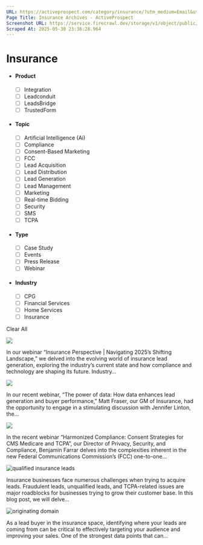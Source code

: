 ```yaml
---
URL: https://activeprospect.com/category/insurance/?utm_medium=Email&utm_source=Website&utm_campaign=AP-Email-InsideCBM-Nov
Page Title: Insurance Archives - ActiveProspect
Screenshot URL: https://service.firecrawl.dev/storage/v1/object/public/media/screenshot-08b9b8d8-67c2-4a39-8562-f4b599d48f5b.png
Scraped At: 2025-05-30 23:36:28.964
---
```

# Insurance



- #### Product


  - [ ] Integration
  - [ ] Leadconduit
  - [ ] LeadsBridge
  - [ ] TrustedForm
- #### Topic


  - [ ] Artificial Intelligence (Ai)
  - [ ] Compliance
  - [ ] Consent-Based Marketing
  - [ ] FCC
  - [ ] Lead Acquisition
  - [ ] Lead Distribution
  - [ ] Lead Generation
  - [ ] Lead Management
  - [ ] Marketing
  - [ ] Real-time Bidding
  - [ ] Security
  - [ ] SMS
  - [ ] TCPA
- #### Type


  - [ ] Case Study
  - [ ] Events
  - [ ] Press Release
  - [ ] Webinar
- #### Industry


  - [ ] CPG
  - [ ] Financial Services
  - [ ] Home Services
  - [ ] Insurance

Clear All

![](https://activeprospect.com/wp-content/uploads/2025/05/Confidence_Compliance_feat-400x300.png)



In our webinar “Insurance Perspective \| Navigating 2025’s Shifting Landscape,” we delved into the evolving world of insurance lead generation, exploring the industry’s current state and how compliance and technology are shaping its future. Industry…


![](https://activeprospect.com/wp-content/uploads/2025/03/Data_Enrinchment_feat-400x300.png)



In our recent webinar, “The power of data: How data enhances lead generation and buyer performance,” Matt Fraser, our GM of Insurance, had the opportunity to engage in a stimulating discussion with Jennifer Linton, the…


![](https://activeprospect.com/wp-content/uploads/2024/09/TCPA_CMS_feat-400x300.png)



In the recent webinar “Harmonized Compliance: Consent Strategies for CMS Medicare and TCPA”, our Director of Privacy, Security, and Compliance, Benjamin Farrar delves into the complexities inherent in the new Federal Communications Commission’s (FCC) one-to-one…


![qualified insurance leads](https://activeprospect.com/wp-content/uploads/2023/09/Insurance_Pillar_feat-400x300.png)



Insurance businesses face numerous challenges when trying to acquire leads. Fraudulent leads, unqualified leads, and TCPA-related issues are major roadblocks for businesses trying to grow their customer base. In this blog post, we will delve…


![originating domain](https://activeprospect.com/wp-content/uploads/2023/07/Originating_Domain_feat-400x300.png)



As a lead buyer in the insurance space, identifying where your leads are coming from can be critical to effectively targeting your audience and improving your sales. One of the strongest data points that can…




